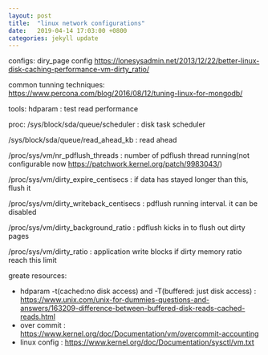 ```yaml
---
layout: post
title:  "linux network configurations"
date:   2019-04-14 17:03:00 +0800
categories: jekyll update
---
```


configs:
diry_page config
https://lonesysadmin.net/2013/12/22/better-linux-disk-caching-performance-vm-dirty_ratio/

common tunning techniques:
https://www.percona.com/blog/2016/08/12/tuning-linux-for-mongodb/



tools:
hdparam : test read performance


proc:
 /sys/block/sda/queue/scheduler : disk task scheduler

 /sys/block/sda/queue/read_ahead_kb  : read ahead

 /proc/sys/vm/nr_pdflush_threads : number of pdflush thread running(not configurable now https://patchwork.kernel.org/patch/9983043/)

 /proc/sys/vm/dirty_expire_centisecs : if data has stayed longer than this, flush it

 /proc/sys/vm/dirty_writeback_centisecs : pdflush running interval. it can be disabled

 /proc/sys/vm/dirty_background_ratio : pdflush kicks in to flush out dirty pages

 /proc/sys/vm/dirty_ratio : application write blocks if dirty memory ratio reach this limit



greate resources:
* hdparam -t(cached:no disk access) and -T(buffered: just disk access) : https://www.unix.com/unix-for-dummies-questions-and-answers/163209-difference-between-buffered-disk-reads-cached-reads.html
* over commit : https://www.kernel.org/doc/Documentation/vm/overcommit-accounting
* linux config : https://www.kernel.org/doc/Documentation/sysctl/vm.txt




[jekyll-docs]: http://jekyllrb.com/docs/home
[jekyll-gh]:   https://github.com/jekyll/jekyll
[jekyll-talk]: https://talk.jekyllrb.com/
